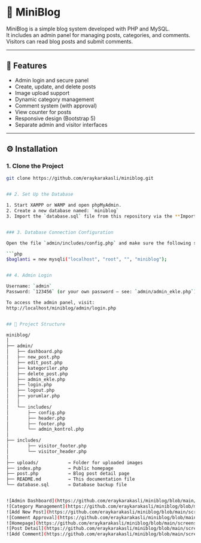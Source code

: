 # 📝 MiniBlog

MiniBlog is a simple blog system developed with PHP and MySQL.  
It includes an admin panel for managing posts, categories, and comments.  
Visitors can read blog posts and submit comments.

---

## 🚀 Features

- Admin login and secure panel  
- Create, update, and delete posts  
- Image upload support  
- Dynamic category management  
- Comment system (with approval)  
- View counter for posts  
- Responsive design (Bootstrap 5)  
- Separate admin and visitor interfaces

---

## ⚙️ Installation

### 1. Clone the Project

```bash
git clone https://github.com/eraykarakasli/miniblog.git


## 2. Set Up the Database

1. Start XAMPP or WAMP and open phpMyAdmin.  
2. Create a new database named: `miniblog`  
3. Import the `database.sql` file from this repository via the **Import** tab.  


### 3. Database Connection Configuration

Open the file `admin/includes/config.php` and make sure the following settings are correct:

```php
$baglanti = new mysqli("localhost", "root", "", "miniblog");


## 4. Admin Login

Username: `admin`  
Password: `123456` (or your own password – see: `admin/admin_ekle.php`)

To access the admin panel, visit:  
http://localhost/miniblog/admin/login.php


## 📁 Project Structure

miniblog/
│
├── admin/
│   ├── dashboard.php
│   ├── new_post.php
│   ├── edit_post.php
│   ├── kategoriler.php
│   ├── delete_post.php
│   ├── admin_ekle.php
│   ├── login.php
│   ├── logout.php
│   ├── yorumlar.php
│   │
│   └── includes/
│       ├── config.php
│       ├── header.php
│       ├── footer.php
│       └── admin_kontrol.php
│
├── includes/
│       ├── visitor_footer.php
│       └── visitor_header.php
│
├── uploads/           → Folder for uploaded images  
├── index.php          → Public homepage  
├── post.php           → Blog post detail page  
├── README.md          → This documentation file  
└── database.sql       → Database backup file  


![Admin Dashboard](https://github.com/eraykarakasli/miniblog/blob/main/screenshots/image1.png?raw=true)
![Category Management](https://github.com/eraykarakasli/miniblog/blob/main/screenshots/image2.png?raw=true)
![Add New Post](https://github.com/eraykarakasli/miniblog/blob/main/screenshots/image3.png?raw=true)
![Comment Approval](https://github.com/eraykarakasli/miniblog/blob/main/screenshots/image4.png?raw=true)
![Homepage](https://github.com/eraykarakasli/miniblog/blob/main/screenshots/image5.png?raw=true)
![Post Detail](https://github.com/eraykarakasli/miniblog/blob/main/screenshots/image6.png?raw=true)
![Add Comment](https://github.com/eraykarakasli/miniblog/blob/main/screenshots/image7.png?raw=true)
